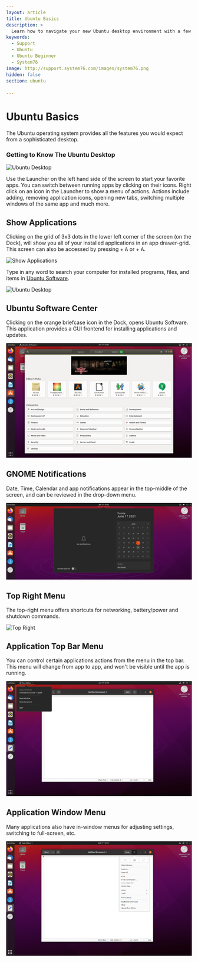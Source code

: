```yaml
---
layout: article
title: Ubuntu Basics
description: >
  Learn how to navigate your new Ubuntu desktop environment with a few easy tips.
keywords:
  - Support
  - Ubuntu
  - Ubuntu Beginner
  - System76
image: http://support.system76.com/images/system76.png
hidden: false
section: ubuntu

---
```


# Ubuntu Basics

The Ubuntu operating system provides all the features you would expect from a sophisticated desktop.

### Getting to Know The Ubuntu Desktop

![Ubuntu Desktop](/images/ubuntu-basics/ubuntu-21.04-files.png) 

Use the Launcher on the left hand side of the screen to start your favorite apps. You can switch between running apps by clicking on their icons. Right click on an icon in the Launcher to show a menu of actions. Actions include adding, removing application icons, opening new tabs, switching multiple windows of the same app and much more.

## Show Applications

Clicking on the grid of 3x3 dots in the lower left corner of the screen (on the Dock), will show you all of your installed applications in an app drawer-grid.
This screen can also be accessed by pressing <kbd><font-awesome-icon :icon="['fab', 'ubuntu']"></font-awesome-icon></kbd> + <kbd>A</kbd> or <kbd><font-awesome-icon :icon="['fab', 'pop-os']"></font-awesome-icon></kbd> + <kbd>A</kbd>.

![Show Applications](/images/ubuntu-basics/ubuntu-21.04-show-apps.png)

Type in any word to search your computer for installed programs, files, and items in <u>Ubuntu Software</u>.

![Ubuntu Desktop](/images/ubuntu-basics/ubuntu-21.04-activities-search.png) 

## Ubuntu Software Center

Clicking on the orange briefcase icon in the Dock, opens Ubuntu Software. This application provides a GUI frontend for installing applications and updates.

![Ubuntu Software](/images/ubuntu-basics/ubuntu-software.png)

## GNOME Notifications

Date, Time, Calendar and app notifications appear in the top-middle of the screen, and can be reviewed in the drop-down menu.

![Notifications](/images/ubuntu-basics/ubuntu-gnome-notifciations.png)
## Top Right Menu

The top-right menu offers shortcuts for networking, battery/power and shutdown commands.

![Top Right](/images/ubuntu-basics/ubuntu-21.04-top-right.png)


## Application Top Bar Menu

You can control certain applications actions from the menu in the top bar. This menu will change from app to app, and won't be visible until the app is running.

![Top Bar Menu](/images/ubuntu-basics/ubuntu-app-top-menu.png)

## Application Window Menu

Many applications also have in-window menus for adjusting settings, switching to full-screen, etc.

![App Window Menu](/images/ubuntu-basics/ubuntu-app-window-menu.png)